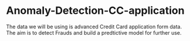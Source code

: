 # Anomaly-Detection-CC-application

The data we will be using is advanced Credit Card application form data.
The aim is to detect Frauds and build a predtictive model for further use.
